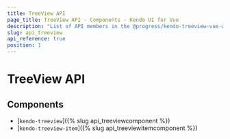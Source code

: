 ```yaml
---
title: TreeView API
page_title: TreeView API - Components - Kendo UI for Vue
description: "List of API members in the @progress/kendo-treeview-vue-wrapper package, part of Kendo UI for Vue."
slug: api_treeview
api_reference: true
position: 1
---
```


# TreeView API

## Components

* [`kendo-treeview`]({% slug api_treeviewcomponent %})
* [`kendo-treeview-item`]({% slug api_treeviewitemcomponent %})
